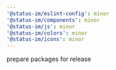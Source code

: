 ```yaml
---
'@status-im/eslint-config': minor
'@status-im/components': minor
'@status-im/js': minor
'@status-im/colors': minor
'@status-im/icons': minor
---
```


prepare packages for release
